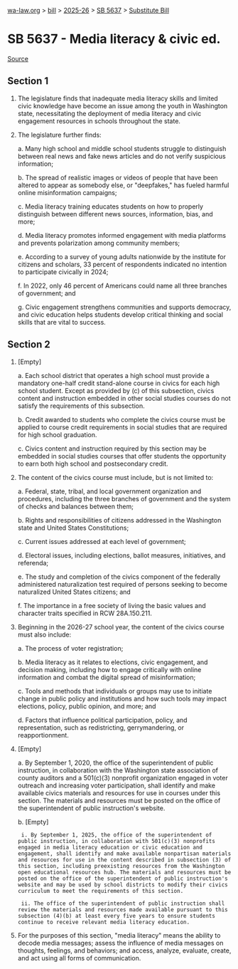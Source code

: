 [wa-law.org](/) > [bill](/bill/) > [2025-26](/bill/2025-26/) > [SB 5637](/bill/2025-26/sb/5637/) > [Substitute Bill](/bill/2025-26/sb/5637/S/)

# SB 5637 - Media literacy & civic ed.

[Source](http://lawfilesext.leg.wa.gov/biennium/2025-26/Pdf/Bills/Senate%20Bills/5637-S.pdf)

## Section 1
1. The legislature finds that inadequate media literacy skills and limited civic knowledge have become an issue among the youth in Washington state, necessitating the deployment of media literacy and civic engagement resources in schools throughout the state.

2. The legislature further finds:

    a. Many high school and middle school students struggle to distinguish between real news and fake news articles and do not verify suspicious information;

    b. The spread of realistic images or videos of people that have been altered to appear as somebody else, or "deepfakes," has fueled harmful online misinformation campaigns;

    c. Media literacy training educates students on how to properly distinguish between different news sources, information, bias, and more;

    d. Media literacy promotes informed engagement with media platforms and prevents polarization among community members;

    e. According to a survey of young adults nationwide by the institute for citizens and scholars, 33 percent of respondents indicated no intention to participate civically in 2024;

    f. In 2022, only 46 percent of Americans could name all three branches of government; and

    g. Civic engagement strengthens communities and supports democracy, and civic education helps students develop critical thinking and social skills that are vital to success.

## Section 2
1. [Empty]

    a. Each school district that operates a high school must provide a mandatory one-half credit stand-alone course in civics for each high school student. Except as provided by (c) of this subsection, civics content and instruction embedded in other social studies courses do not satisfy the requirements of this subsection.

    b. Credit awarded to students who complete the civics course must be applied to course credit requirements in social studies that are required for high school graduation.

    c. Civics content and instruction required by this section may be embedded in social studies courses that offer students the opportunity to earn both high school and postsecondary credit.

2. The content of the civics course must include, but is not limited to:

    a. Federal, state, tribal, and local government organization and procedures, including the three branches of government and the system of checks and balances between them;

    b. Rights and responsibilities of citizens addressed in the Washington state and United States Constitutions;

    c. Current issues addressed at each level of government;

    d. Electoral issues, including elections, ballot measures, initiatives, and referenda;

    e. The study and completion of the civics component of the federally administered naturalization test required of persons seeking to become naturalized United States citizens; and

    f. The importance in a free society of living the basic values and character traits specified in RCW 28A.150.211.

3. Beginning in the 2026-27 school year, the content of the civics course must also include:

    a. The process of voter registration;

    b. Media literacy as it relates to elections, civic engagement, and decision making, including how to engage critically with online information and combat the digital spread of misinformation;

    c. Tools and methods that individuals or groups may use to initiate change in public policy and institutions and how such tools may impact elections, policy, public opinion, and more; and

    d. Factors that influence political participation, policy, and representation, such as redistricting, gerrymandering, or reapportionment.

4. [Empty]

    a. By September 1, 2020, the office of the superintendent of public instruction, in collaboration with the Washington state association of county auditors and a 501(c)(3) nonprofit organization engaged in voter outreach and increasing voter participation, shall identify and make available civics materials and resources for use in courses under this section. The materials and resources must be posted on the office of the superintendent of public instruction's website.

    b. [Empty]

        i. By September 1, 2025, the office of the superintendent of public instruction, in collaboration with 501(c)(3) nonprofits engaged in media literacy education or civic education and engagement, shall identify and make available nonpartisan materials and resources for use in the content described in subsection (3) of this section, including preexisting resources from the Washington open educational resources hub. The materials and resources must be posted on the office of the superintendent of public instruction's website and may be used by school districts to modify their civics curriculum to meet the requirements of this section.

        ii. The office of the superintendent of public instruction shall review the materials and resources made available pursuant to this subsection (4)(b) at least every five years to ensure students continue to receive relevant media literacy education.

5. For the purposes of this section, "media literacy" means the ability to decode media messages; assess the influence of media messages on thoughts, feelings, and behaviors; and access, analyze, evaluate, create, and act using all forms of communication.

